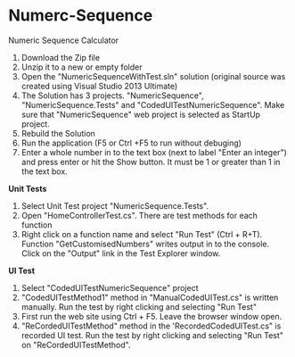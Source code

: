 # Numerc-Sequence
Numeric Sequence Calculator

1. Download the Zip file
2. Unzip it to a new or empty folder
3. Open the  "NumericSequenceWithTest.sln" solution (original source was created using Visual Studio 2013 Ultimate)
4. The Solution has 3 projects. "NumericSequence", "NumericSequence.Tests" and "CodedUITestNumericSequence". Make sure that "NumericSequence" web project is selected as StartUp project.
5. Rebuild the Solution
6. Run the application (F5 or Ctrl +F5 to run without debuging)
7. Enter a whole number in to the text box (next to label "Enter an integer")  and press enter or hit the Show button. It must be 1 or greater than 1 in the text box.

<b>Unit Tests</b>

1. Select Unit Test project  "NumericSequence.Tests".
2. Open "HomeControllerTest.cs". There are test methods for each function
3. Right click on a function name and select "Run Test" (Ctrl + R+T). Function "GetCustomisedNumbers" writes output in to the console. Click on the "Output" link in the Test Explorer window.

<b>UI Test </b>

1. Select "CodedUITestNumericSequence" project
2. "CodedUITestMethod1" method in "ManualCodedUITest.cs" is written manually. Run the test by right clicking  and selecting "Run Test"
3. First run the web site using Ctrl + F5. Leave the browser window open.
4. "ReCordedUITestMethod" method in the 'RecordedCodedUITest.cs" is recorded UI test. Run the test by right clicking  and selecting "Run Test" on "ReCordedUITestMethod".
